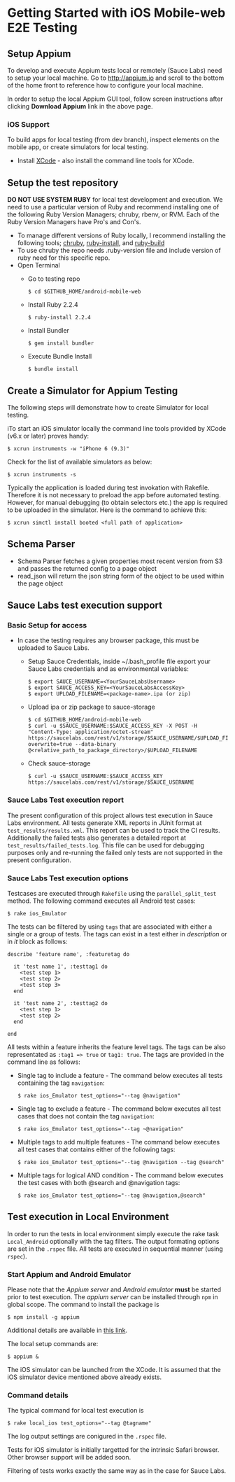 # Getting Started with iOS Mobile-web E2E Testing

## Setup Appium
To develop and execute Appium tests local or remotely (Sauce Labs) need to setup your local machine. Go to http://appium.io and scroll to the bottom of the home front to reference how to configure your local machine.

In order to setup the local Appium GUI tool, follow screen instructions after clicking **Download Appium** link in the above page. 

### iOS Support
To build apps for local testing (from dev branch), inspect elements on the mobile app, or create simulators for local testing.
* Install [XCode](https://developer.apple.com/download/) - also install the command line tools for XCode.

## Setup the test repository
**DO NOT USE SYSTEM RUBY** for local test development and execution. We need to use a particular version of Ruby and recommend installing one of the following Ruby Version Managers; chruby, rbenv, or RVM. Each of the Ruby Version Managers have Pro's and Con's.

* To manage different versions of Ruby locally, I recommend installing the following tools; [chruby](https://github.com/postmodern/chruby), [ruby-install](https://github.com/postmodern/ruby-install#readme), and [ruby-build](https://github.com/rbenv/ruby-build#readme)
* To use chruby the repo needs .ruby-version file and include version of ruby need for this specific repo.
* Open Terminal
    * Go to testing repo

        ```
        $ cd $GITHUB_HOME/android-mobile-web
        ```
    * Install Ruby 2.2.4  

        ```
        $ ruby-install 2.2.4
        ```
    * Install Bundler

        ```
        $ gem install bundler
        ```
    * Execute Bundle Install

        ```
        $ bundle install
        ```

## Create a Simulator for Appium Testing
The following steps will demonstrate how to create Simulator for local testing.

iTo start an iOS simulator locally the command line tools provided by XCode (v6.x or later) proves handy:
```
$ xcrun instruments -w "iPhone 6 (9.3)"
```
Check for the list of available simulators as below:
```
$ xcrun instruments -s
```
Typically the application is loaded during test invokation with Rakefile. Therefore it is not necessary to preload the app before automated testing. However, for manual debugging (to obtain selectors etc.) the app is required to be uploaded in the simulator. Here is the command to achieve this:
```
$ xcrun simctl install booted <full path of application>
```

## Schema Parser
* Schema Parser fetches a given properties most recent version from S3 and passes the returned config to a page object
* read_json will return the json string form of the object to be used within the page object

## Sauce Labs test execution support
### Basic Setup for access
* In case the testing requires any browser package, this must be uploaded to Sauce Labs.
    * Setup Sauce Credentials, inside ~/.bash_profile file export your Sauce Labs credentials and  as environmental variables:

      ```
      $ export SAUCE_USERNAME=<YourSauceLabsUsername>
      $ export SAUCE_ACCESS_KEY=<YourSauceLabsAccessKey>
      $ export UPLOAD_FILENAME=<package-name>.ipa (or zip)
      ```      
    * Upload ipa or zip package to sauce-storage

      ```
      $ cd $GITHUB_HOME/android-mobile-web
      $ curl -u $SAUCE_USERNAME:$SAUCE_ACCESS_KEY -X POST -H "Content-Type: application/octet-stream" https://saucelabs.com/rest/v1/storage/$SAUCE_USERNAME/$UPLOAD_FILENAME?overwrite=true --data-binary @<relative_path_to_package_directory>/$UPLOAD_FILENAME
      ```      
    * Check sauce-storage

        ```
        $ curl -u $SAUCE_USERNAME:$SAUCE_ACCESS_KEY https://saucelabs.com/rest/v1/storage/$SAUCE_USERNAME
        ```

### Sauce Labs Test execution report
The present configuration of this project allows test execution in Sauce Labs environment. All tests generate XML reports in JUnit format at `test_results/results.xml`. This report can be used to track the CI results. Additionally the failed tests also generates a detailed report at `test_results/failed_tests.log`. This file can be used for debugging purposes only and re-running the failed only tests are not supported in the present configuration.

### Sauce Labs Test execution options
Testcases are executed through `Rakefile` using the `parallel_split_test` method. The following command executes all Android test cases:

  ```
  $ rake ios_Emulator
  ```
The tests can be filtered by using `tags` that are associated with either a single or a group of tests. The tags can exist in a test either in _description_ or in _it_ block as follows:

  ```
  describe 'feature name', :featuretag do

    it 'test name 1', :testtag1 do
      <test step 1>
      <test step 2>
      <test step 3>
    end

    it 'test name 2', :testtag2 do
      <test step 1>
      <test step 2>
    end

  end
  ```
All tests within a feature inherits the feature level tags. The tags can be also representated as `:tag1 => true` or `tag1: true`.
The tags are provided in the command line as follows:
* Single tag to include a feature - The command below executes all tests containing the tag `navigation`:

    ```
    $ rake ios_Emulator test_options="--tag @navigation"
    ```
* Single tag to exclude a feature - The command below executes all test cases that does not contain the tag `navigation`:

    ```
    $ rake ios_Emulator test_options="--tag ~@navigation"
    ```
* Multiple tags to add multiple features - The command below executes all test cases that contains either of the following tags:

    ```
    $ rake ios_Emulator test_options="--tag @navigation --tag @search"
    ```
* Multiple tags for logical AND condition - The command below executes the test cases with both @search and @navigation tags:

    ```
    $ rake ios_Emulator test_options="--tag @navigation,@search"
    ```

## Test execution in Local Environment

In order to run the tests in local environment simply execute the rake task `Local_Android` optionally with the tag filters. The output formating options are set in the `.rspec` file. All tests are executed in sequential manner (using `rspec`).

### Start Appium and Android Emulator
Please note that the *Appium server* and *Android emulator* **must** be started prior to test execution. The _appium server_ can be installed through `npm` in global scope. The command to install the package is
  ```
  $ npm install -g appium
  ```
Additional details are available in [this link](https://www.npmjs.com/package/appium#quick-start).

The local setup commands are:

  ```
  $ appium &

  ```
The iOS simulator can be launched from the XCode. It is assumed that the iOS simulator device mentioned above already exists.

### Command details
The typical command for local test execution is

  ```
  $ rake local_ios test_options="--tag @tagname"
  ```
The log output settings are conigured in the `.rspec` file.

Tests for iOS simulator is initially targetted for the intrinsic Safari browser. Other browser support will be added soon.

Filtering of tests works exactly the same way as in the case for Sauce Labs.
